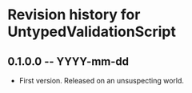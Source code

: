 # Revision history for UntypedValidationScript

## 0.1.0.0 -- YYYY-mm-dd

* First version. Released on an unsuspecting world.
